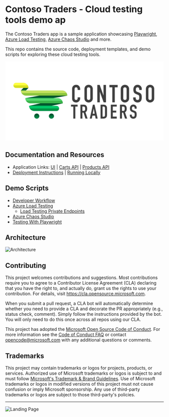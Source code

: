 # Contoso Traders - Cloud testing tools demo ap

The Contoso Traders app is a sample application showcasing [Playwright](https://playwright.dev), [Azure Load Testing](https://aka.ms/malt-docs), [Azure Chaos Studio](https://aka.ms/CHAOS-docs) and more.

This repo contains the source code, deployment templates, and demo scripts for exploring these cloud testing tools.

![Logo](https://github.com/microsoft/ContosoTraders/blob/main/docs/images/logo-1280x640.png)

## Documentation and Resources

* Application Links: [UI](https://cloudtesting.contosotraders.com/) | [Carts API](https://contoso-traders-cartsctprd.bluestone-748d2276.eastus.azurecontainerapps.io/swagger/index.html) | [Products API](https://contoso-traders-productsctprd.eastus.cloudapp.azure.com/swagger/index.html)
* [Deployment Instructions](./docs/deployment-instructions.md) | [Running Locally](./docs/running-locally.md)

## Demo Scripts

* [Developer Workflow](./demo-scripts/dev-workflow/walkthrough.md)
* [Azure Load Testing](./demo-scripts/azure-load-testing/walkthrough.md)
  * [Load Testing Private Endpoints](./demo-scripts/azure-load-testing/private-endpoints.md)
* [Azure Chaos Studio](./demo-scripts/azure-chaos-studio/walkthrough.md)
* [Testing With Playwright](./demo-scripts/testing-with-playwright/walkthrough.md)

## Architecture

![Architecture](./docs/architecture/contoso-traders-enhancements.drawio.png)

## Contributing

This project welcomes contributions and suggestions.  Most contributions require you to agree to a
Contributor License Agreement (CLA) declaring that you have the right to, and actually do, grant us
the rights to use your contribution. For details, visit https://cla.opensource.microsoft.com.

When you submit a pull request, a CLA bot will automatically determine whether you need to provide
a CLA and decorate the PR appropriately (e.g., status check, comment). Simply follow the instructions
provided by the bot. You will only need to do this once across all repos using our CLA.

This project has adopted the [Microsoft Open Source Code of Conduct](https://opensource.microsoft.com/codeofconduct/).
For more information see the [Code of Conduct FAQ](https://opensource.microsoft.com/codeofconduct/faq/) or
contact [opencode@microsoft.com](mailto:opencode@microsoft.com) with any additional questions or comments.

## Trademarks

This project may contain trademarks or logos for projects, products, or services. Authorized use of Microsoft
trademarks or logos is subject to and must follow [Microsoft's Trademark & Brand Guidelines](https://www.microsoft.com/legal/intellectualproperty/trademarks/usage/general).
Use of Microsoft trademarks or logos in modified versions of this project must not cause confusion or imply Microsoft sponsorship.
Any use of third-party trademarks or logos are subject to those third-party's policies.

----------

![Landing Page](./docs/images/landing-page.png)
